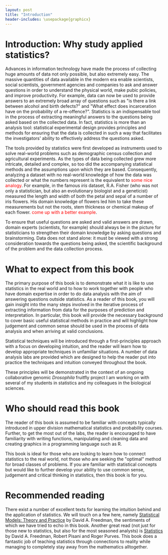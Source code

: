```yaml
---
layout: post
title: "Introduction"
header-includes: \usepackage{graphicx}
---
```


# Introduction: Why study applied statistics?

Advances in information technology have made the process of collecting huge amounts of data not only possible, but also extremely easy. The massive quantities of data available in the modern era enable scientists, social scientists, government agencies and companies to ask and answer questions in order to understand the physical world, make pubic policies, and improve productivity. For example, data can now be used to provide answers to an extremely broad array of questions such as "is there a link between alcohol and birth defects?" and "What effect does incarceration have on the probability of a re-offence?". Statistics is an indispensable tool in the process of extracting meaningful answers to the questions being asked based on the collected data. In fact, statistics is more than an analysis tool: statistical experimental design provides principles and methods for ensuring that the data is collected in such a way that facilitates the investigators' ability to effectively address the questions asked.

The tools provided by statistics were first developed as instruments used to solve real-world problems such as demographic census collection and agricultural experiments. As the types of data being collected grew more intricate, detailed and complex, so too did the accompanying statistical methods and the assumptions upon which they are based. Consequently, analyzing a dataset with no real-world knowledge of how the data was collected or what the numbers represent is the equivalent to <FONT COLOR="red">some nice analogy</FONT>. For example, in the famous *iris* dataset, R.A. Fisher (who was not only a statistician, but also an evolutionary biologist and a geneticist) measured the length and width of both the petal and sepal of a number of iris flowers. His domain knowledge of flowers led him to take these measurements but not the roots, stem thickness or chemical makeup of each flower. <FONT COLOR="red">come up with a better example</FONT>.

To ensure that useful questions are asked and valid answers are drawn, domain experts (scientists, for example) should always be in the picture for statisticians to strengthen their domain knowledge by asking questions and brainstorming. Data does not stand alone: it must be viewed with a strong consideration towards the questions being asked, the scientific background of the problem and the data collection process.



# What to expect from this book

The primary purpose of this book is to demonstrate what it is like to use statistics in the real world and to how to work together with people who have domain expertise in order to do data analysis with the aim of answering questions outside statistics. As a reader of this book, you will gain insight into the many steps involved in the iterative process of extracting information from data for the purposes of prediction and interpretation. In particular, this book will provide the necessary background to cover basic useful statistical methods in practice and will highlight how judgement and common sense should be used in the process of data analysis and when arriving at valid conclusions. 

Statistical techniques will be introduced through a first-principles approach with a focus on developing intuition, and the reader will learn how to develop appropriate techniques in unfamiliar situations. A number of data analysis labs are provided which are designed to help the reader put into practice the techniques and intuition conveyed throughout the book.

These principles will be demonstrated in the context of an ongoing collaborative genomic *Drosophila* fruitfly project I am working on with several of my students in statistics and my colleagues in the biological sciences. 

# Who should read this book

The reader of this book is assumed to be familiar with concepts typically introduced in upper division mathematical statistics and probability courses. Further, to get the most out of the labs, the reader is encouraged to have familiarity with writing functions, manipulating and cleaning data and creating graphics in a programming language such as R.

This book is ideal for those who are looking to learn how to connect statistics to the real world, not those who are seeking the "optimal" method for broad classes of problems. If you are familiar with statistical concepts but would like to further develop your ability to use common sense, judgement and critical thinking in statistics, then this book is for you.


# Recommended reading

There exist a number of excellent texts for learning the intuition behind and the application of statistics. We will touch on a few here, namely <a href="http://www.amazon.com/Statistical-Models-Practice-David-Freedman/dp/0521743850">Statistical Models: Theory and Practice</a> by David A. Freedman, the sentiments of which we have tried to echo in this book. Another great read (not just for those new to statistics, but also for the most seasoned analysts) is <a href="http://www.amazon.com/Statistics-4th-Edition-David-Freedman/dp/8130915871">Statistics</a> by David A. Freedman, Robert Pisani and Roger Purves. This book does a fantastic job of teaching statistics through connections to reality while managing to completely stay away from the mathematics alltogether.
